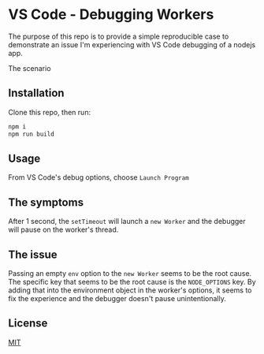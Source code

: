 # VS Code - Debugging Workers

The purpose of this repo is to provide a simple reproducible case to demonstrate an issue I'm experiencing with VS Code debugging of a nodejs app.

The scenario

## Installation

Clone this repo, then run:

```bash
npm i
npm run build
```

## Usage

From VS Code's debug options, choose `Launch Program`

## The symptoms

After 1 second, the `setTimeout` will launch a `new Worker` and the debugger will pause on the worker's thread.

## The issue

Passing an empty `env` option to the `new Worker` seems to be the root cause.  The specific key that seems to be the root cause is the `NODE_OPTIONS` key.  By adding that into the environment object in the worker's options, it seems to fix the experience and the debugger doesn't pause unintentionally.

## License
[MIT](https://choosealicense.com/licenses/mit/)